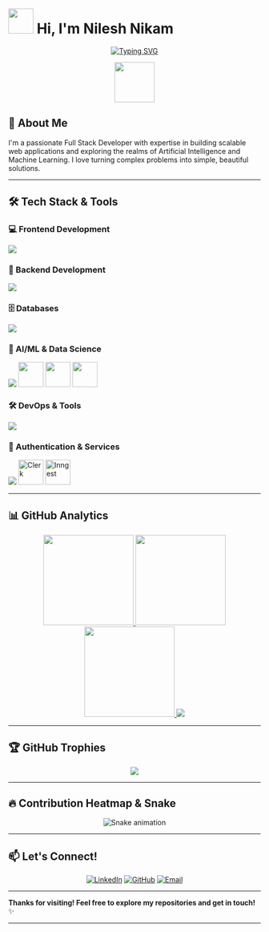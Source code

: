 # <picture><img src="https://github.com/7oSkaaa/7oSkaaa/blob/main/Images/about_me.gif?raw=true" width="50px"></picture> Hi, I'm Nilesh Nikam

<div align="center">
  
[![Typing SVG](https://readme-typing-svg.herokuapp.com?font=Fira+Code&size=28&duration=4000&pause=1000&color=00FF00&center=true&vCenter=true&width=600&lines=Full+Stack+Developer;AI+%2F+ML+Enthusiast;Problem+Solver)](https://git.io/typing-svg)

<img src="https://media.giphy.com/media/WUlplcMpOCEmTGBtBW/giphy.gif" width="80">

</div>

## 🚀 About Me

I'm a passionate Full Stack Developer with expertise in building scalable web applications and exploring the realms of Artificial Intelligence and Machine Learning. I love turning complex problems into simple, beautiful solutions.

---

## 🛠️ Tech Stack & Tools

### 💻 Frontend Development
<p>
  <img src="https://skillicons.dev/icons?i=html,css,tailwind,js,ts,react,nextjs,redux&perline=8" />
</p>

### 🔧 Backend Development
<p>
  <img src="https://skillicons.dev/icons?i=nodejs,express,fastapi,python&perline=5" />
</p>

### 🗄️ Databases
<p>
  <img src="https://skillicons.dev/icons?i=mongodb,mysql&perline=3" />
</p>

### 🤖 AI/ML & Data Science
<p>
  <img src="https://skillicons.dev/icons?i=tensorflow&perline=2" />
  <img src="https://cdn.jsdelivr.net/gh/devicons/devicon/icons/pandas/pandas-original.svg" width="50" height="50" />
  <img src="https://cdn.jsdelivr.net/gh/devicons/devicon/icons/jupyter/jupyter-original.svg" width="50" height="50" />
  <img src="https://cdn.jsdelivr.net/gh/devicons/devicon/icons/numpy/numpy-original.svg" width="50" height="50" />
</p>

### 🛠️ DevOps & Tools
<p>
  <img src="https://skillicons.dev/icons?i=git,github,vercel,postman,figma,linux,vscode&perline=6" />
</p>

### 🔐 Authentication & Services
<p>
  <img src="https://skillicons.dev/icons?i=firebase&perline=1" />
  <!-- Custom icons for Clerk and Inngest -->
  <img src="https://img.icons8.com/color/48/000000/security-configuration.png" width="50" height="50" title="Clerk"/>
  <img src="https://img.icons8.com/color/48/000000/workflow.png" width="50" height="50" title="Inngest"/>
</p>

---

## 📊 GitHub Analytics

<div align="center">
  
<!-- GitHub Stats Cards -->
<a href="https://github.com/nilesh1115">
  <img height="180em" src="https://github-readme-stats.vercel.app/api?username=nilesh1115&show_icons=true&theme=radical&include_all_commits=true&count_private=true&hide_border=true" />
  <img height="180em" src="https://github-readme-stats.vercel.app/api/top-langs/?username=nilesh1115&layout=compact&langs_count=8&theme=radical&hide_border=true" />
</a>

<!-- GitHub Streak Stats -->
<a href="https://github.com/nilesh1115">
  <img height="180em" src="https://github-readme-streak-stats.herokuapp.com/?user=nilesh1115&theme=radical&hide_border=true" />
</a>

<!-- GitHub Activity Graph -->
<a href="https://github.com/nilesh1115">
  <img src="https://github-readme-activity-graph.vercel.app/graph?username=nilesh1115&theme=react-dark&bg_color=0D1117&hide_border=true&area=true" />
</a>

</div>

---

## 🏆 GitHub Trophies

<div align="center">
  
![](https://github-profile-trophy.vercel.app/?username=nilesh1115&theme=radical&no-frame=true&no-bg=false&margin-w=15&margin-h=15&row=2&column=4)

</div>

---

## 🔥 Contribution Heatmap & Snake

<div align="center">
  
![Snake animation](https://github.com/nilesh1115/nilesh1115/blob/output/github-snake.svg)
</div>

---

## 📫 Let's Connect!

<div align="center">

[![LinkedIn](https://img.shields.io/badge/LinkedIn-%230077B5.svg?style=for-the-badge&logo=linkedin&logoColor=white)](https://www.linkedin.com/in/nilesh-nikam-99b338214/)
[![GitHub](https://img.shields.io/badge/GitHub-%23121011.svg?style=for-the-badge&logo=github&logoColor=white)]([https://github.com/nilesh1115](https://github.com/nilesh1115))
[![Email](https://img.shields.io/badge/Email-D14836?style=for-the-badge&logo=gmail&logoColor=white)](mailto:nileshnikam0501@example.com)

</div>

---



**Thanks for visiting! Feel free to explore my repositories and get in touch!** ✨

</div>

---

